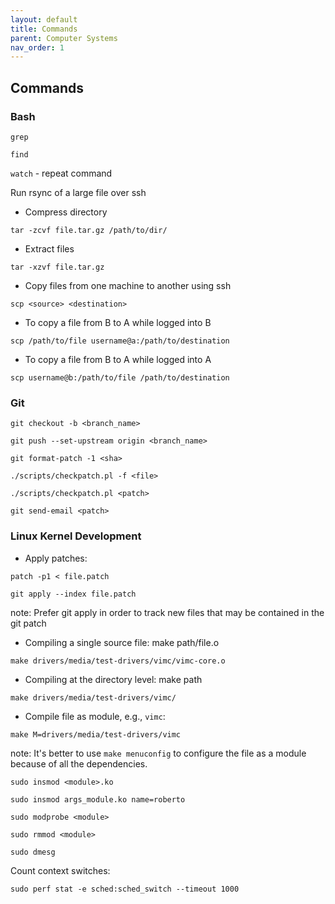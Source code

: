 ```yaml
---
layout: default
title: Commands
parent: Computer Systems
nav_order: 1
---
```


## Commands

### Bash

``grep``

``find``

``watch`` - repeat command

Run rsync of a large file over ssh

* Compress directory

``tar -zcvf file.tar.gz /path/to/dir/``

* Extract files

``tar -xzvf file.tar.gz``

* Copy files from one machine to another using ssh

``scp <source> <destination>``

* To copy a file from B to A while logged into B

``scp /path/to/file username@a:/path/to/destination``

* To copy a file from B to A while logged into A

``scp username@b:/path/to/file /path/to/destination``

### Git

``git checkout -b <branch_name>``

``git push --set-upstream origin <branch_name>``

``git format-patch -1 <sha>``

``./scripts/checkpatch.pl -f <file>``

``./scripts/checkpatch.pl <patch>``

``git send-email <patch>``

### Linux Kernel Development

* Apply patches:

```patch -p1 < file.patch```

```git apply --index file.patch```

note: Prefer git apply in order to track new files that may be
contained in the git patch

* Compiling a single source file: make path/file.o

```make drivers/media/test-drivers/vimc/vimc-core.o```

* Compiling at the directory level: make path

```make drivers/media/test-drivers/vimc/```

* Compile file as module, e.g., ```vimc```:

```make M=drivers/media/test-drivers/vimc```

note: It's better to use ```make menuconfig``` to configure the file
as a module because of all the dependencies.

``sudo insmod <module>.ko``

``sudo insmod args_module.ko name=roberto``

``sudo modprobe <module>``

``sudo rmmod <module>``

``sudo dmesg``

Count context switches:

``sudo perf stat -e sched:sched_switch --timeout 1000``

